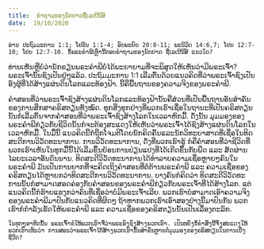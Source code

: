 ```yaml
---
title:  ຄຳຖາມຂອງນັກປາດຊື່ເລເບີນິສ໌
date:  19/10/2020
---
```


`ອ່ານ ປະຖົມມະການ 1:1; ໂຢຮັນ 1:1-4; ອົບພະຍົບ 20:8-11; ພະນິມິດ 14:6,7; ໂຢບ 12:7-10; ໂຢບ 12:7-10. ຂໍ້ພຣະຄຳພີເຫຼົ່ານີ້ຕອບຄຳຖາມຂອງນັກປາດ ຊື່ເລເບີນິສ໌ ແນວໃດ?`

ທ່ານເຫັນຫຼືບໍ່ວ່ານັກຂຽນພຣະຄຳພີບໍ່ໄດ້ພະຍາຍາມທີ່ຈະພິສູດໃຫ້ເຫັນວ່າມີພຣະເຈົ້າ? ພຣະເຈົ້ານັ້ນຊົງເປັນຢູ່ໆແລ້ວ. ປະຖົມມະການ 1:1 ເລີ່ມຕົ້ນດ້ວຍແນວຄິດທີ່ວ່າພຣະເຈົ້າຊົງເປັນອົງຜູ້ທີ່ໄດ້ສ້າງແຜ່ນດິນໂລກແລະທ້ອງຟ້າ. ນີ້ຄືພື້ນຖານຂອງຄວາມຈິງຂອງພຣະຄຳພີ.

ຄຳສອນທີ່ວ່າພຣະເຈົ້າຊົງສ້າງແຜ່ນດິນໂລກແລະທ້ອງຟ້ານັ້ນຄືສ່່ວນທີ່ເປັນພື້ນຖານອັນສຳຄັນຂອງການສຶກສາຄຣິສຕຽນທັງໝົດ. ທຸກສິ່ງທຸກຢ່າງທີ່ພວກເຮົາເຊື່ອໃນຖານະທີ່ເປັນຄຣິສຕຽນນັ້ນກໍເລີ່ມຕົ້ນຈາກຄຳສອນທີ່ວ່າພຣະເຈົ້າຊົງສ້າງໂລກໃນເວລາຫົກມື້. ດັ່ງນັ້ນ ມຸມມອງຂອງພຣະຄຳພີກ່ຽວກັບຊີວິດນັ້ນກໍຈະຕ້ອງສະແດງໃຫ້ເຫັນວ່າພຣະເຈົ້າໄດ້ຊົງສ້າງແຜ່ນດິນໂລກໃນເວລາຫົກມື້. ໃນມື້ນີ້ ແນວຄິດນີ້ກໍຖືກໂຈມຕີໂດຍນັກຄິດຄົ້ນແລະນັກວິທະຍາສາດທີ່ເຊື່ອໃນທິດສະດີການວິວັດທະນາການ. ການວິວັດທະນາການ, ດັ່ງທີ່ພວກເຮົາຮູ້ ກໍຄືຄຳສອນທີ່ວ່າຊີວິດທີ່ພວກເຮົາເຫັນໃນທຸກມື້ນີ້ໄດ້ເລີ່ມຂຶ້ນຍ້ອນການປ່ຽນແປງທີ່ໄດ້ເກີດຂຶ້ນກັບພືດ ແລະ ສັດຜ່ານໄລຍະເວລາອັນດົນນານ. ທິດສະດີວິວັດທະນາການໄດ້ທຳລາຍຄວາມເຊື່ອຫຼາຍໆຄົນໃນພຣະຄຳພີ ມັນເປັນການຍາກທີ່ຈະຄິດເຖິງຄຳສອນທີ່ຕໍ່ຕ້ານພຣະຄຳພີ ແລະ ຄວາມເຊື່ອຂອງຄຣິສຕຽນໄດ້ຫຼາຍກວ່າທິດສະດີການວິວັດທະນາການ. ບາງຄົນກໍຄິດວ່າ ທິດສະດີວິວັດທະການນັ້ນກໍສາມາດສອດຄ່ອງກັບຄຳສອນຂອງພຣະຄຳພີກ່ຽວກັບພຣະເຈົ້າທີ່ໄດ້ສ້າງໂລກ. ແຕ່ແນວຄິດນີ້ກໍຮ້າຍແຮງກວ່າຄົນທີ່ເຊື່ອວ່າບໍ່ມີພຣະເຈົ້າເລີຍ. ພວກເຮົາບໍ່ສາມາດເອົາຄວາມຈິງຂອງພຣະຄຳພີມາປົນກັບແນວຄິດທີ່ຜິດໆ ຖ້າຫາກພວກເຮົາເອົາສອງຢ່າງນີ້ມາປົນກັນ ພວກເຮົາກໍກຳລັງເຮັດໃຫ້ພຣະຄຳພີ ແລະ ຄວາມເຊື່ອຂອງຄຣິສຕຽນນັ້ນເປັນເລື່ອງຕະລົກ.

`ໃນທຸກໆອາທິດນັ້ນ ພຣະເຈົ້າຂໍໃຫ້ພວກເຮົາຈື່ວ່າພຣະອົງຊົງສ້າງພວກເຮົາ. ເປັນຫຍັງຂໍ້ຄຳສັ່ງນີ້ຈຶ່ງສະແດງໃຫ້ພວກເຮົາເຫັນວ່າ ການສອນວ່າພຣະເຈົ້າໄດ້ສ້າງພວກເຮົານັ້ນສຳຄັນຫຼາຍຕໍ່ມຸມມອງຂອງຄຣິສຕຽນໃນການເບິ່ງຊີວິດ?`